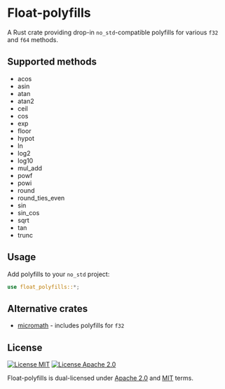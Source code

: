 # Float-polyfills

A Rust crate providing drop-in `no_std`-compatible polyfills for various `f32` and `f64` methods.

## Supported methods
- acos
- asin
- atan
- atan2
- ceil
- cos
- exp
- floor
- hypot
- ln
- log2
- log10
- mul_add
- powf
- powi
- round
- round_ties_even
- sin
- sin_cos
- sqrt
- tan
- trunc

## Usage

Add polyfills to your `no_std` project:

```rust
use float_polyfills::*;
```

## Alternative crates

- [micromath](https://crates.io/crates/micromath/2.1.0) - includes polyfills for `f32`

## License

[![License MIT](https://img.shields.io/badge/License-MIT-yellow.svg?style=flat-square&color=8d97b3)](LICENSE-MIT)
[![License Apache 2.0](https://img.shields.io/badge/License-Apache%202.0-blue.svg?style=flat-square&color=8d97b3)](LICENSE-APACHE)

Float-polyfills is dual-licensed under
[Apache 2.0](LICENSE-APACHE) and [MIT](LICENSE-MIT) terms.
